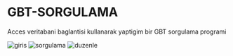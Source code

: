 # GBT-SORGULAMA
 Acces veritabani baglantisi kullanarak yaptigim bir GBT sorgulama programi
 
 
 
 
 
 ![giris](https://user-images.githubusercontent.com/85408428/218442757-19d18eab-dc3e-4be8-be22-59683fb756ce.png)
![sorgulama](https://user-images.githubusercontent.com/85408428/218442789-ac68dbd5-fbc0-4504-a452-b53f5740cdaf.png)
![duzenle](https://user-images.githubusercontent.com/85408428/218442799-3a3908d4-5c13-4e64-88d0-b529fc9857bd.png)

